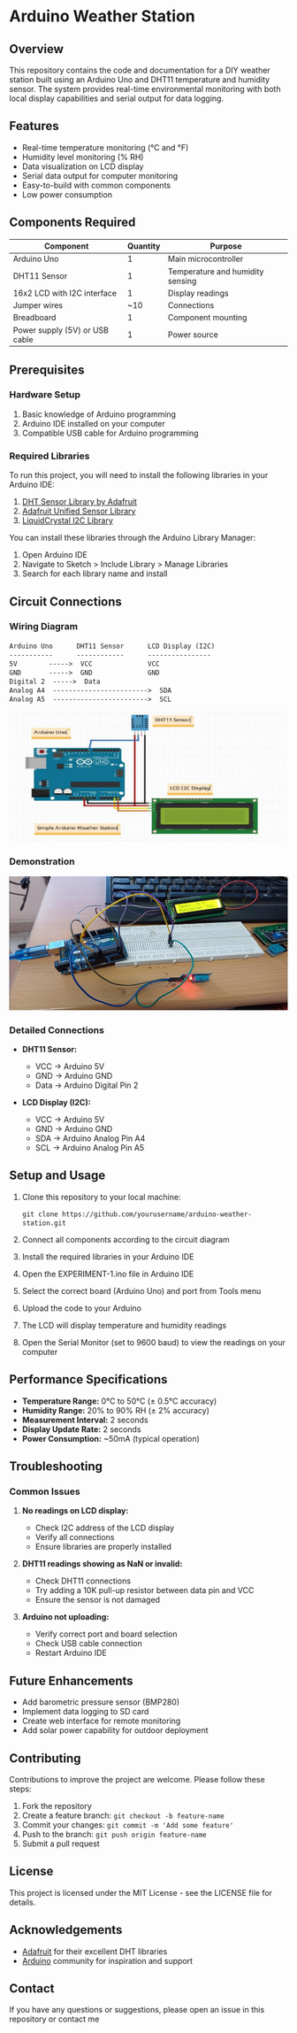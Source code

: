 # Arduino Weather Station


## Overview

This repository contains the code and documentation for a DIY weather station built using an Arduino Uno and DHT11 temperature and humidity sensor. The system provides real-time environmental monitoring with both local display capabilities and serial output for data logging.

## Features

- Real-time temperature monitoring (°C and °F)
- Humidity level monitoring (% RH)
- Data visualization on LCD display
- Serial data output for computer monitoring
- Easy-to-build with common components
- Low power consumption

## Components Required

| Component | Quantity | Purpose |
|-----------|----------|---------|
| Arduino Uno | 1 | Main microcontroller |
| DHT11 Sensor | 1 | Temperature and humidity sensing |
| 16x2 LCD with I2C interface | 1 | Display readings |
| Jumper wires | ~10 | Connections |
| Breadboard | 1 | Component mounting |
| Power supply (5V) or USB cable | 1 | Power source |

## Prerequisites

### Hardware Setup

1. Basic knowledge of Arduino programming
2. Arduino IDE installed on your computer
3. Compatible USB cable for Arduino programming

### Required Libraries

To run this project, you will need to install the following libraries in your Arduino IDE:

1. [DHT Sensor Library by Adafruit](https://github.com/adafruit/DHT-sensor-library)
2. [Adafruit Unified Sensor Library](https://github.com/adafruit/Adafruit_Sensor)
3. [LiquidCrystal I2C Library](https://github.com/johnrickman/LiquidCrystal_I2C)

You can install these libraries through the Arduino Library Manager:
1. Open Arduino IDE
2. Navigate to Sketch > Include Library > Manage Libraries
3. Search for each library name and install

## Circuit Connections

### Wiring Diagram
```
Arduino Uno      DHT11 Sensor      LCD Display (I2C)
-----------      ------------      ----------------
5V        ----->  VCC              VCC
GND       ----->  GND              GND
Digital 2  ----->  Data
Analog A4  ------------------------>  SDA
Analog A5  ------------------------>  SCL
```

![Circuit Diagram](https://github.com/AddyB0t/IOT-Weather-Station/blob/main/Circuit%20Diagram.png)

### Demonstration
![Demonstration](https://github.com/AddyB0t/IOT-Weather-Station/blob/main/Demonstration.png)

### Detailed Connections

- **DHT11 Sensor:**
  - VCC → Arduino 5V
  - GND → Arduino GND
  - Data → Arduino Digital Pin 2

- **LCD Display (I2C):**
  - VCC → Arduino 5V
  - GND → Arduino GND
  - SDA → Arduino Analog Pin A4
  - SCL → Arduino Analog Pin A5

## Setup and Usage

1. Clone this repository to your local machine:
   ```
   git clone https://github.com/yourusername/arduino-weather-station.git
   ```

2. Connect all components according to the circuit diagram

3. Install the required libraries in your Arduino IDE

4. Open the EXPERIMENT-1.ino file in Arduino IDE

5. Select the correct board (Arduino Uno) and port from Tools menu

6. Upload the code to your Arduino

7. The LCD will display temperature and humidity readings

8. Open the Serial Monitor (set to 9600 baud) to view the readings on your computer

## Performance Specifications

- **Temperature Range:** 0°C to 50°C (± 0.5°C accuracy)
- **Humidity Range:** 20% to 90% RH (± 2% accuracy)
- **Measurement Interval:** 2 seconds
- **Display Update Rate:** 2 seconds
- **Power Consumption:** ~50mA (typical operation)

## Troubleshooting

### Common Issues

1. **No readings on LCD display:**
   - Check I2C address of the LCD display
   - Verify all connections
   - Ensure libraries are properly installed

2. **DHT11 readings showing as NaN or invalid:**
   - Check DHT11 connections
   - Try adding a 10K pull-up resistor between data pin and VCC
   - Ensure the sensor is not damaged

3. **Arduino not uploading:**
   - Verify correct port and board selection
   - Check USB cable connection
   - Restart Arduino IDE

## Future Enhancements

- Add barometric pressure sensor (BMP280)
- Implement data logging to SD card
- Create web interface for remote monitoring
- Add solar power capability for outdoor deployment

## Contributing

Contributions to improve the project are welcome. Please follow these steps:

1. Fork the repository
2. Create a feature branch: `git checkout -b feature-name`
3. Commit your changes: `git commit -m 'Add some feature'`
4. Push to the branch: `git push origin feature-name`
5. Submit a pull request

## License

This project is licensed under the MIT License - see the LICENSE file for details.

## Acknowledgements

- [Adafruit](https://www.adafruit.com/) for their excellent DHT libraries
- [Arduino](https://www.arduino.cc/) community for inspiration and support

## Contact

If you have any questions or suggestions, please open an issue in this repository or contact me
